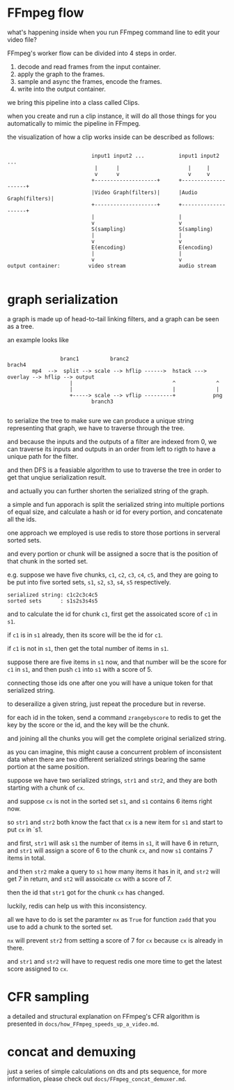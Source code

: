 


# FFmpeg flow

what's happening inside when you run FFmpeg command line to edit your video file? 

FFmpeg's worker flow can be divided into 4 steps in order.

1. decode and read frames from the input container.
2. apply the graph to the frames.
3. sample and async the frames, encode the frames.
4. write into the output container.

we bring this pipeline into a class called Clips.

when you create and run a clip instance, it will do all those things for you automatically to mimic the pipeline in FFmpeg.

the visualization of how a clip works inside can be described as follows:

```

                           input1 input2 ...           input1 input2 ...
                            |      |                      |     |
                            v      v                      v     v
                           +--------------------+      +--------------------+
                           |Video Graph(filters)|      |Audio Graph(filters)| 
                           +--------------------+      +--------------------+
                           |                           |
                           v                           v
                           S(sampling)                 S(sampling)
                           |                           |
                           v                           v
                           E(encoding)                 E(encoding)
                           |                           |
                           v                           v
output container:         video stream                 audio stream
                         

```


# graph serialization

a graph is made up of head-to-tail linking filters, and a graph can be seen as a tree.

an example looks like

```

                 branc1          branc2                              brach4
        mp4  -->  split --> scale --> hflip ------>  hstack ---> overlay --> hflip --> output
                    |                                ^             ^
                    |                                |             |
                    +-----> scale --> vflip ---------+            png
                           branch3


```

to serialize the tree to make sure we can produce a unique string representing that graph, we have to traverse through the tree.

and because the inputs and the outputs of a filter are indexed from 0, we can traverse its inputs and outputs in an order from left to rigth
to have a unique path for the filter.

and then DFS is a feasiable algorithm to use to traverse the tree in order to get that unqiue serialization result. 

and actually you can further shorten the serialized string of the graph. 

a simple and fun apporach is split the serialized string into multiple portions of equal size, and calculate a hash or id for every
portion, and concatenate all the ids.

one approach we employed is use redis to store those portions in serveral sorted sets.

and every portion or chunk will be assigned a socre that is the position of that chunk in the sorted set.

e.g. suppose we have five chunks, `c1`, `c2`, `c3`, `c4`, `c5`, and they are going to be put into five sorted sets, `s1`, `s2`, `s3`,
`s4`, `s5` respectively.

```
serialized string: c1c2c3c4c5
sorted sets      : s1s2s3s4s5   
```

and to calculate the id for chunk `c1`, first get the assoicated score of `c1` in `s1`.

if `c1` is in `s1` already, then its score will be the id for `c1`.

if `c1` is not in `s1`, then get the total number of items in `s1`.

suppose there are five items in `s1` now, and that number will be the score for `c1` in `s1`, and then push `c1` into `s1` with a score of 5.

connecting those ids one after one you will have a unique token for that serialized string.

to deserailize a given string, just repeat the procedure but in reverse.

for each id in the token, send a command `zrangebyscore` to redis to get the key by the score or the id, and the key will be the chunk.  

and joining all the chunks you will get the complete original serialized string.

as you can imagine, this might cause a concurrent problem of inconsistent data when there are two different serialized strings bearing
the same portion at the same position.

suppose we have two serialized strings, `str1` and `str2`, and they are both starting with a chunk of `cx`.

and suppose `cx` is not in the sorted set `s1`, and `s1` contains 6 items right now.

so `str1` and `str2` both know the fact that `cx` is a new item for `s1` and start to put `cx` in `s1. 

and first, `str1` will ask `s1` the number of items in `s1`, it will have 6 in return, and `str1` will assign a score of 6 to the
chunk `cx`, and now `s1` contains 7 items in total.

and then `str2` make a query to `s1` how many items it has in it, and `str2` will get 7 in return, and `st2` will assoicate `cx` with
a score of 7.

then the id that `str1` got for the chunk `cx` has changed.

luckily, redis can help us with this inconsistency.

all we have to do is set the paramter `nx` as `True` for function `zadd` that you use to add a chunk to the sorted set.

`nx` will prevent `str2` from setting a score of 7 for `cx` because `cx` is already in there.

and `str1` and `str2` will have to request redis one more time to get the latest score assigned to `cx`.  

# CFR sampling

a detailed and structural explanation on FFmpeg's CFR algorithm is presented in `docs/how_FFmpeg_speeds_up_a_video.md`. 

# concat and demuxing 

just a series of simple calculations on dts and pts sequence, for more information, please check out `docs/FFmpeg_concat_demuxer.md`.


